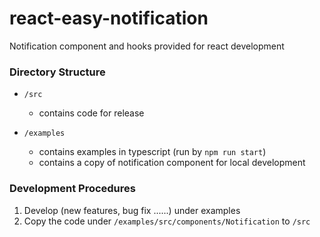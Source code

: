 # react-easy-notification
Notification component and hooks provided for react development

### Directory Structure

- `/src`

    - contains code for release

- `/examples`

    - contains examples in typescript (run by `npm run start`)
    - contains a copy of notification component for local development

### Development Procedures

1. Develop (new features, bug fix ......) under examples
2. Copy the code under `/examples/src/components/Notification` to `/src`